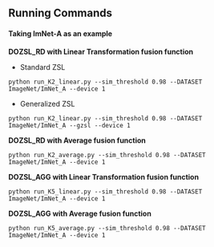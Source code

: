 ## Running Commands

#### Taking ImNet-A as an example

**DOZSL_RD with Linear Transformation fusion function**
- Standard ZSL
```
python run_K2_linear.py --sim_threshold 0.98 --DATASET ImageNet/ImNet_A --device 1
```
- Generalized ZSL
```
python run_K2_linear.py --sim_threshold 0.98 --DATASET ImageNet/ImNet_A --gzsl --device 1
```

**DOZSL_RD with Average fusion function**
```
python run_K2_average.py --sim_threshold 0.98 --DATASET ImageNet/ImNet_A --device 1
```

**DOZSL_AGG with Linear Transformation fusion function**
```
python run_K5_linear.py --sim_threshold 0.98 --DATASET ImageNet/ImNet_A --device 1
```
**DOZSL_AGG with Average fusion function**
```
python run_K5_average.py --sim_threshold 0.98 --DATASET ImageNet/ImNet_A --device 1
```

